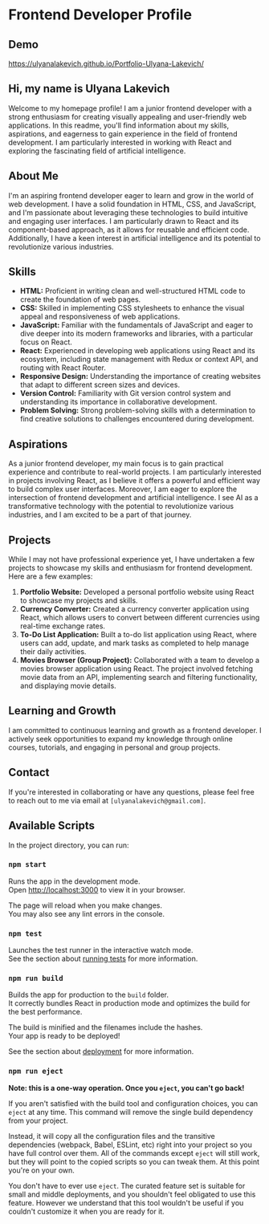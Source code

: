 # Frontend Developer Profile

## Demo
https://ulyanalakevich.github.io/Portfolio-Ulyana-Lakevich/

## Hi, my name is Ulyana Lakevich 
Welcome to my homepage profile! I am a junior frontend developer with a strong enthusiasm for creating visually appealing and user-friendly web applications. In this readme, you'll find information about my skills, aspirations, and eagerness to gain experience in the field of frontend development. I am particularly interested in working with React and exploring the fascinating field of artificial intelligence.

## About Me
I'm an aspiring frontend developer eager to learn and grow in the world of web development. I have a solid foundation in HTML, CSS, and JavaScript, and I'm passionate about leveraging these technologies to build intuitive and engaging user interfaces. I am particularly drawn to React and its component-based approach, as it allows for reusable and efficient code. Additionally, I have a keen interest in artificial intelligence and its potential to revolutionize various industries.

## Skills

- **HTML:** Proficient in writing clean and well-structured HTML code to create the foundation of web pages.
- **CSS:** Skilled in implementing CSS stylesheets to enhance the visual appeal and responsiveness of web applications.
- **JavaScript:** Familiar with the fundamentals of JavaScript and eager to dive deeper into its modern frameworks and libraries, with a particular focus on React.
- **React:** Experienced in developing web applications using React and its ecosystem, including state management with Redux or context API, and routing with React Router.
- **Responsive Design:** Understanding the importance of creating websites that adapt to different screen sizes and devices.
- **Version Control:** Familiarity with Git version control system and understanding its importance in collaborative development.
- **Problem Solving:** Strong problem-solving skills with a determination to find creative solutions to challenges encountered during development.

## Aspirations

As a junior frontend developer, my main focus is to gain practical experience and contribute to real-world projects. I am particularly interested in projects involving React, as I believe it offers a powerful and efficient way to build complex user interfaces. Moreover, I am eager to explore the intersection of frontend development and artificial intelligence. I see AI as a transformative technology with the potential to revolutionize various industries, and I am excited to be a part of that journey.

## Projects

While I may not have professional experience yet, I have undertaken a few projects to showcase my skills and enthusiasm for frontend development. Here are a few examples:

1. **Portfolio Website:** Developed a personal portfolio website using React to showcase my projects and skills.
2. **Currency Converter:** Created a currency converter application using React, which allows users to convert between different currencies using real-time exchange rates.
3. **To-Do List Application:** Built a to-do list application using React, where users can add, update, and mark tasks as completed to help manage their daily activities.
4. **Movies Browser (Group Project):** Collaborated with a team to develop a movies browser application using React. The project involved fetching movie data from an API, implementing search and filtering functionality, and displaying movie details.

## Learning and Growth

I am committed to continuous learning and growth as a frontend developer. I actively seek opportunities to expand my knowledge through online courses, tutorials, and engaging in personal and group projects. 

## Contact

If you're interested in collaborating or have any questions, please feel free to reach out to me via email at `[ulyanalakevich@gmail.com]`.
## Available Scripts

In the project directory, you can run:

### `npm start`

Runs the app in the development mode.\
Open [http://localhost:3000](http://localhost:3000) to view it in your browser.

The page will reload when you make changes.\
You may also see any lint errors in the console.

### `npm test`

Launches the test runner in the interactive watch mode.\
See the section about [running tests](https://facebook.github.io/create-react-app/docs/running-tests) for more information.

### `npm run build`

Builds the app for production to the `build` folder.\
It correctly bundles React in production mode and optimizes the build for the best performance.

The build is minified and the filenames include the hashes.\
Your app is ready to be deployed!

See the section about [deployment](https://facebook.github.io/create-react-app/docs/deployment) for more information.

### `npm run eject`

**Note: this is a one-way operation. Once you `eject`, you can't go back!**

If you aren't satisfied with the build tool and configuration choices, you can `eject` at any time. This command will remove the single build dependency from your project.

Instead, it will copy all the configuration files and the transitive dependencies (webpack, Babel, ESLint, etc) right into your project so you have full control over them. All of the commands except `eject` will still work, but they will point to the copied scripts so you can tweak them. At this point you're on your own.

You don't have to ever use `eject`. The curated feature set is suitable for small and middle deployments, and you shouldn't feel obligated to use this feature. However we understand that this tool wouldn't be useful if you couldn't customize it when you are ready for it.
